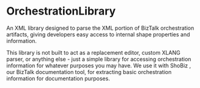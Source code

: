 # OrchestrationLibrary

An XML library designed to parse the XML portion of BizTalk orchestration artifacts, giving developers easy access to internal shape properties and information.

This library is not built to act as a replacement editor, custom XLANG parser, or anything else - just a simple library for accessing orchestration information for whatever purposes you may have. We use it with ShoBiz , our BizTalk documentation tool, for extracting basic orchestration information for documentation purposes. 

